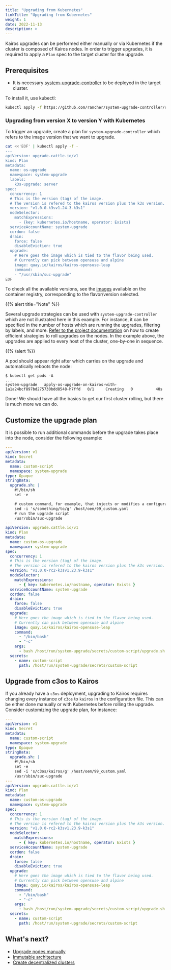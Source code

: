 ```yaml
---
title: "Upgrading from Kubernetes"
linkTitle: "Upgrading from Kubernetes"
weight: 1
date: 2022-11-13
description: >
---
```


Kairos upgrades can be performed either manually or via Kubernetes if the cluster is composed of Kairos nodes. In order to trigger upgrades, it is required to apply a `Plan` spec to the target cluster for the upgrade.

## Prerequisites

- It is necessary [system-upgrade-controller](https://github.com/rancher/system-upgrade-controller) to be deployed in the target cluster.

To install it, use kubectl:

```bash
kubectl apply -f https://github.com/rancher/system-upgrade-controller/releases/download/v0.9.1/system-upgrade-controller.yaml
```

### Upgrading from version X to version Y with Kubernetes

To trigger an upgrade, create a plan for `system-upgrade-controller` which refers to the image version that we want to upgrade.

```bash
cat <<'EOF' | kubectl apply -f -
---
apiVersion: upgrade.cattle.io/v1
kind: Plan
metadata:
  name: os-upgrade
  namespace: system-upgrade
  labels:
    k3s-upgrade: server
spec:
  concurrency: 1
  # This is the version (tag) of the image.
  # The version is refered to the kairos version plus the k3s version.
  version: "v1.0.0-k3sv1.24.3-k3s1"
  nodeSelector:
    matchExpressions:
      - {key: kubernetes.io/hostname, operator: Exists}
  serviceAccountName: system-upgrade
  cordon: false
  drain:
    force: false
    disableEviction: true
  upgrade:
    # Here goes the image which is tied to the flavor being used.
    # Currently can pick between opensuse and alpine
    image: quay.io/kairos/kairos-opensuse-leap
    command:
    - "/usr/sbin/suc-upgrade"
EOF
```

To check all the available versions, see the [images](https://quay.io/repository/kairos/kairos-opensuse-leap?tab=tags) available on the container registry, corresponding to the flavor/version selected.

{{% alert title="Note" %}}

Several upgrade strategies can be used with `system-upgrade-controller` which are not illustrated here in this example. For instance, it can be specified in the number of hosts which are running the upgrades, filtering by labels, and more. [Refer to the project documentation](https://github.com/rancher/system-upgrade-controller) on how to create efficient strategies to roll upgrades on the nodes. In the example above, the upgrades are applied to every host of the cluster, one-by-one in sequence.

{{% /alert %}}

A pod should appear right after which carries on the upgrade and automatically reboots the node:

```
$ kubectl get pods -A
...
system-upgrade   apply-os-upgrade-on-kairos-with-1a1a24bcf897bd275730bdd8548-h7ffd   0/1     Creating   0          40s
```

Done! We should have all the basics to get our first cluster rolling, but there is much more we can do.

## Customize the upgrade plan

It is possible to run additional commands before the upgrade takes place into the node, consider the following example:

```yaml
---
apiVersion: v1
kind: Secret
metadata:
  name: custom-script
  namespace: system-upgrade
type: Opaque
stringData:
  upgrade.sh: |
    #!/bin/sh
    set -e

    # custom command, for example, that injects or modifies a configuration option
    sed -i 's/something/to/g' /host/oem/99_custom.yaml
    # run the upgrade script
    /usr/sbin/suc-upgrade
---
apiVersion: upgrade.cattle.io/v1
kind: Plan
metadata:
  name: custom-os-upgrade
  namespace: system-upgrade
spec:
  concurrency: 1
  # This is the version (tag) of the image.
  # The version is refered to the kairos version plus the k3s version.
  version: "v1.0.0-rc2-k3sv1.23.9-k3s1"
  nodeSelector:
    matchExpressions:
      - { key: kubernetes.io/hostname, operator: Exists }
  serviceAccountName: system-upgrade
  cordon: false
  drain:
    force: false
    disableEviction: true
  upgrade:
    # Here goes the image which is tied to the flavor being used.
    # Currently can pick between opensuse and alpine
    image: quay.io/kairos/kairos-opensuse-leap
    command:
      - "/bin/bash"
      - "-c"
    args:
      - bash /host/run/system-upgrade/secrets/custom-script/upgrade.sh
  secrets:
    - name: custom-script
      path: /host/run/system-upgrade/secrets/custom-script
```

## Upgrade from c3os to Kairos

If you already have a `c3os` deployment, upgrading to Kairos requires changing every instance of `c3os` to `kairos` in the configuration file. This can be either done manually or with Kubernetes before rolling the upgrade.  Consider customizing the upgrade plan, for instance:

```yaml
---
apiVersion: v1
kind: Secret
metadata:
  name: custom-script
  namespace: system-upgrade
type: Opaque
stringData:
  upgrade.sh: |
    #!/bin/sh
    set -e
    sed -i 's/c3os/kairos/g' /host/oem/99_custom.yaml
    /usr/sbin/suc-upgrade
---
apiVersion: upgrade.cattle.io/v1
kind: Plan
metadata:
  name: custom-os-upgrade
  namespace: system-upgrade
spec:
  concurrency: 1
  # This is the version (tag) of the image.
  # The version is refered to the kairos version plus the k3s version.
  version: "v1.0.0-rc2-k3sv1.23.9-k3s1"
  nodeSelector:
    matchExpressions:
      - { key: kubernetes.io/hostname, operator: Exists }
  serviceAccountName: system-upgrade
  cordon: false
  drain:
    force: false
    disableEviction: true
  upgrade:
    # Here goes the image which is tied to the flavor being used.
    # Currently can pick between opensuse and alpine
    image: quay.io/kairos/kairos-opensuse-leap
    command:
      - "/bin/bash"
      - "-c"
    args:
      - bash /host/run/system-upgrade/secrets/custom-script/upgrade.sh
  secrets:
    - name: custom-script
      path: /host/run/system-upgrade/secrets/custom-script
```

## What's next?

- [Upgrade nodes manually](/docs/upgrade/manual)
- [Immutable architecture](/docs/architecture/immutable)
- [Create decentralized clusters](/docs/installation/p2p)
